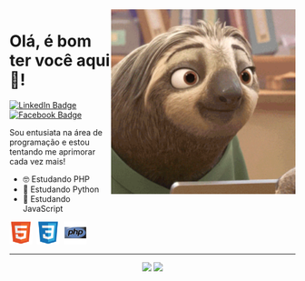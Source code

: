 <img src = "giphy.gif" width = "325px" align= "right">

# Olá, é bom ter você aqui🤞!

 <div id="badges">
 
  <a href = "https://www.linkedin.com/in/arthur-bueno-vilas-boas-99a60224a/" target= "_blank">
    <img src="https://img.shields.io/badge/LinkedIn-blue?style=for-the-badge&logo=linkedin&logoColor=white" alt="LinkedIn Badge"/>
  </a>
  <a href = "https://www.facebook.com/arthur.buenovilasboas" target = "_blank" rel = "external" >
  <img src="https://img.shields.io/badge/Facebook-blue?style=for-the-badge&logo=facebook&logoColor=white" alt="Facebook Badge"/> </a>

  
</div>

Sou entusiata na área de programação e estou tentando me aprimorar cada vez mais! 

- 🤓 Estudando PHP
- 🧐 Estudando Python
- 🤯 Estudando JavaScript

<div>
<img src="https://github.com/devicons/devicon/blob/master/icons/html5/html5-original.svg" title="HTML5" alt="HTML" width="40" height="40"/>&nbsp;
 <img src="https://github.com/devicons/devicon/blob/master/icons/css3/css3-original.svg" title="CSS3" alt="CSS3" width="40" height="40"/>&nbsp;
  <img src="https://github.com/devicons/devicon/blob/master/icons/php/php-original.svg" title="PHP5" alt="PHP" width="40" height="40"/>&nbsp;
  </div>

---



<div align = "center">

<img src="https://github-readme-stats.vercel.app/api/top-langs/?username=ArthurBVB&show_icons=true&theme=midnight-purple&count_private=true"/>
<img src="https://github-readme-stats.vercel.app/api?username=ArthurBVB&show_icons=true&show_icons=true&theme=midnight-purple&count_private=true" />
</div>
